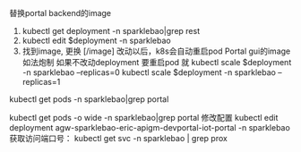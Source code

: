 替换portal backend的image
1. kubectl get deployment -n sparklebao|grep rest
2. kubectl edit $deployment -n sparklebao
3. 找到image, 更换  [/image]
改动以后，k8s会自动重启pod
Portal gui的image如法炮制
如果不改动deployment 要重启pod 就
kubectl scale $deployment -n sparklebao –replicas=0
kubectl scale $deployment -n sparklebao –replicas=1


kubectl get pods -n sparklebao|grep portal

kubectl get pods -o wide -n sparklebao|grep portal
修改配置
kubectl edit deployment agw-sparklebao-eric-apigm-devportal-iot-portal -n sparklebao
获取访问端口号：
kubectl get svc -n sparklebao | grep prox

